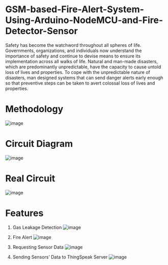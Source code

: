 # GSM-based-Fire-Alert-System-Using-Arduino-NodeMCU-and-Fire-Detector-Sensor

Safety has become the watchword throughout all spheres of life. Governments, organizations, and individuals now understand the importance of safety and continue to devise means to ensure its implementation across all walks of life. Natural and man-made disasters, which are predominantly unpredictable, have the capacity to cause untold loss of lives and properties. To cope with the unpredictable nature of disasters, man designed systems that can send danger alerts early enough so that preventive steps can be taken to avert colossal loss of lives and properties.

# Methodology
![image](https://github.com/Yeaz065/GSM-based-Fire-Alert-System-Using-Arduino-NodeMCU-and-Fire-Detector-Sensor/assets/68266229/625838d4-57ea-4ae1-ae18-4e1e678b0294)

# Circuit Diagram
![image](https://github.com/Yeaz065/GSM-based-Fire-Alert-System-Using-Arduino-NodeMCU-and-Fire-Detector-Sensor/assets/68266229/94987e7a-4cff-477c-a350-649fb6790ef6)

# Real Circuit
![image](https://github.com/Yeaz065/GSM-based-Fire-Alert-System-Using-Arduino-NodeMCU-and-Fire-Detector-Sensor/assets/68266229/6706bfd0-56bc-4724-8452-85d7f6dc1b94)

# Features
1. Gas Leakage Detection
![image](https://github.com/Yeaz065/GSM-based-Fire-Alert-System-Using-Arduino-NodeMCU-and-Fire-Detector-Sensor/assets/68266229/d8075048-b306-4780-b3bf-03838b8bb52f)

2. Fire Alert
![image](https://github.com/Yeaz065/GSM-based-Fire-Alert-System-Using-Arduino-NodeMCU-and-Fire-Detector-Sensor/assets/68266229/41cafaa9-e342-42f0-b81d-443c362caa3d)

3. Requesting Sensor Data
![image](https://github.com/Yeaz065/GSM-based-Fire-Alert-System-Using-Arduino-NodeMCU-and-Fire-Detector-Sensor/assets/68266229/32afeb0b-53a4-42a5-9fd1-1545d537a22e)

4. Sending Sensors’ Data to ThingSpeak Server
![image](https://github.com/Yeaz065/GSM-based-Fire-Alert-System-Using-Arduino-NodeMCU-and-Fire-Detector-Sensor/assets/68266229/46ce7f28-8881-4e81-82f8-ebaf15344266)
